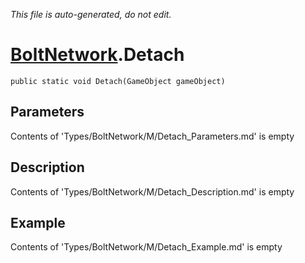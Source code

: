*This file is auto-generated, do not edit.*

# [BoltNetwork](Types/BoltNetwork.md).Detach
`public static void Detach(GameObject gameObject)`
## Parameters
Contents of 'Types/BoltNetwork/M/Detach_Parameters.md' is empty
## Description
Contents of 'Types/BoltNetwork/M/Detach_Description.md' is empty
## Example
Contents of 'Types/BoltNetwork/M/Detach_Example.md' is empty

